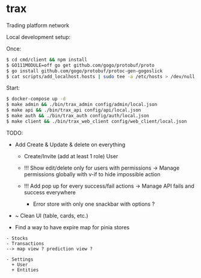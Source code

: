 # trax

Trading platform network

Local development setup:

Once:

```sh
$ cd cmd/client && npm install
$ GO111MODULE=off go get github.com/gogo/protobuf/proto
$ go install github.com/gogo/protobuf/protoc-gen-gogoslick
$ cat scripts/add_localhost.hosts | sudo tee -a /etc/hosts > /dev/null
```

Start:

```sh
$ docker-compose up -d
$ make admin && ./bin/trax_admin config/admin/local.json
$ make api && ./bin/trax_api config/api/local.json
$ make auth && ./bin/trax_auth config/auth/local.json
$ make client && ./bin/trax_web_client config/web_client/local.json
```

TODO:

- Add Create & Update & delete on everything

  - Create/Invite (add at least 1 role) User

  - !!! Show edit/delete only for users with permissions -> Manage permissions globally with v-if to hide impossible action
  - !!! Add pop up for every success/fail actions -> Manage API fails and success everywhere
    + Error store with only one snackbar with options ?

- ~ Clean UI (table, cards, etc.)

- Find a way to have expire map for pinia stores

```
- Stocks
- Transactions
--> map view ? prediction view ?

- Settings
  + User
  + Entities

```
